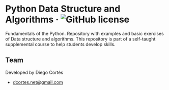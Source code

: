 # Python Data Structure and Algorithms &middot; ![GitHub license](https://img.shields.io/badge/license-MIT-blue.svg)

Fundamentals of the Python. Repository with examples and basic exercises of Data structure and algorithms. This repository is part of a self-taught supplemental course to help students develop skills.

## Team

Developed by Diego Cortés

* dcortes.net@gmail.com